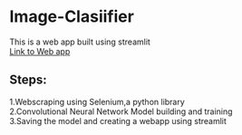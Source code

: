 # Image-Clasiifier
This is a web app built using streamlit  
[Link to Web app
](https://imagea.streamlit.app/)  
## Steps:
1.Webscraping using Selenium,a python library  
2.Convolutional Neural Network Model building and training  
3.Saving the model and creating a webapp using streamlit
